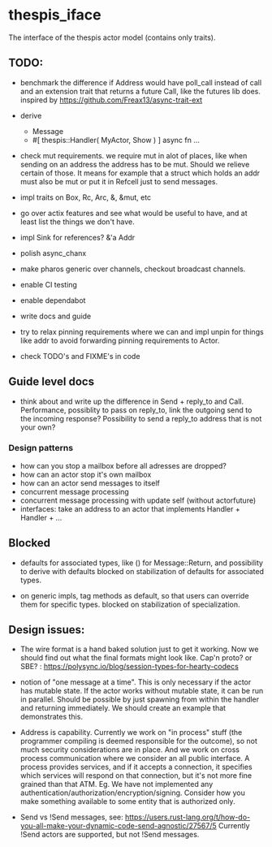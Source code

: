 # thespis_iface
The interface of the thespis actor model (contains only traits).


## TODO:

- benchmark the difference if Address would have poll_call instead of call and an extension trait that returns a future Call, like the futures lib does.
  inspired by https://github.com/Freax13/async-trait-ext

- derive
  - Message
  - #[ thespis::Handler( MyActor, Show ) ] async fn ...

- check mut requirements. we require mut in alot of places, like when sending on an address the address has to be mut. Should we relieve certain of those. It means for example that a struct which holds an addr must also be mut or put it in Refcell just to send messages.
- impl traits on Box, Rc, Arc, &, &mut, etc

- go over actix features and see what would be useful to have, and at least list the things we don't have.
- impl Sink for references? &'a Addr<A>
- polish async_chanx
- make pharos generic over channels, checkout broadcast channels.
- enable CI testing
- enable dependabot
- write docs and guide
- try to relax pinning requirements where we can and impl unpin for things like addr to avoid
  forwarding pinning requirements to Actor.
- check TODO's and FIXME's in code

## Guide level docs

- think about and write up the difference in Send + reply_to and Call. Performance, possiblity to pass on reply_to, link the outgoing send to the incoming response? Possibility to send a reply_to address that is not your own?


### Design patterns
- how can you stop a mailbox before all adresses are dropped?
- how can an actor stop it's own mailbox
- how can an actor send messages to itself
- concurrent message processing
- concurrent message processing with update self (without actorfuture)
- interfaces: take an address to an actor that implements Handler<X> + Handler<Y> + ...


## Blocked

- defaults for associated types, like () for Message::Return, and possibility to derive with defaults
  blocked on stabilization of defaults for associated types.

- on generic impls, tag methods as default, so that users can override them for specific types.
  blocked on stabilization of specialization.


## Design issues:

- The wire format is a hand baked solution just to get it working. Now we should find out what the final formats might look like. Cap'n proto? or SBE? : https://polysync.io/blog/session-types-for-hearty-codecs

- notion of "one message at a time". This is only necessary if the actor has mutable state. If the actor works without mutable state, it can be run in parallel.
  Should be possible by just spawning from within the handler and returning immediately. We should create an example that demonstrates this.

- Address is capability. Currently we work on "in process" stuff (the programmer compiling is deemed responsible for the outcome), so not much security considerations are in place. And we work on cross process communication where we consider an all public interface. A process provides services, and if it accepts a connection, it specifies which services will respond on that connection, but it's not more fine grained than that ATM. Eg. We have not implemented any authentication/authorization/encryption/signing.
Consider how you make something available to some entity that is authorized only.

- Send vs !Send messages, see: https://users.rust-lang.org/t/how-do-you-all-make-your-dynamic-code-send-agnostic/27567/5
  Currently !Send actors are supported, but not !Send messages.
